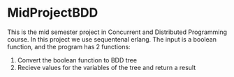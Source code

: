 # MidProjectBDD
This is the mid semester project in Concurrent and Distributed Programming course. 
In this project we use sequentenal erlang. 
The input is a boolean function, and the program has 2 functions:
1. Convert the boolean function to BDD tree
2. Recieve values for the variables of the tree and return a result
